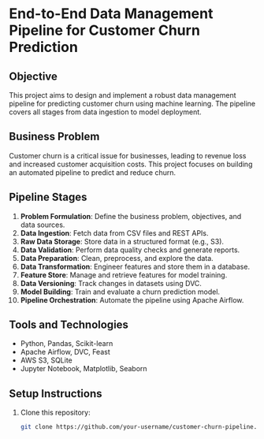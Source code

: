# End-to-End Data Management Pipeline for Customer Churn Prediction

## Objective
This project aims to design and implement a robust data management pipeline for predicting customer churn using machine learning. The pipeline covers all stages from data ingestion to model deployment.

## Business Problem
Customer churn is a critical issue for businesses, leading to revenue loss and increased customer acquisition costs. This project focuses on building an automated pipeline to predict and reduce churn.

## Pipeline Stages
1. **Problem Formulation**: Define the business problem, objectives, and data sources.
2. **Data Ingestion**: Fetch data from CSV files and REST APIs.
3. **Raw Data Storage**: Store data in a structured format (e.g., S3).
4. **Data Validation**: Perform data quality checks and generate reports.
5. **Data Preparation**: Clean, preprocess, and explore the data.
6. **Data Transformation**: Engineer features and store them in a database.
7. **Feature Store**: Manage and retrieve features for model training.
8. **Data Versioning**: Track changes in datasets using DVC.
9. **Model Building**: Train and evaluate a churn prediction model.
10. **Pipeline Orchestration**: Automate the pipeline using Apache Airflow.

## Tools and Technologies
- Python, Pandas, Scikit-learn
- Apache Airflow, DVC, Feast
- AWS S3, SQLite
- Jupyter Notebook, Matplotlib, Seaborn

## Setup Instructions
1. Clone this repository:
   ```bash
   git clone https://github.com/your-username/customer-churn-pipeline.git
